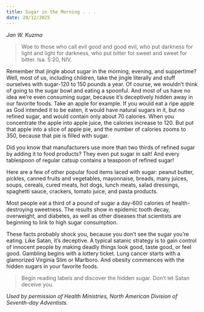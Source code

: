 ```yaml
---
title: Sugar in the Morning . . .
date: 20/12/2025
---
```


_Jan W. Kuzma_

> <p></p>
> Woe to those who call evil good and good evil, who put darkness for light and light for darkness, who put bitter for sweet and sweet for bitter. Isa. 5:20, NIV.

Remember that jingle about sugar in the morning, evening, and suppertime? Well, most of us, including children, take the jingle literally and stuff ourselves with sugar-120 to 150 pounds a year. Of course, we wouldn’t think of going to the sugar bowl and eating a spoonful. And most of us have no idea we’re even consuming sugar, because it’s deceptively hidden away in our favorite foods. Take an apple for example. If you would eat a ripe apple as God intended it to be eaten, it would have natural sugars in it, but no refined sugar, and would contain only about 70 calories. When you concentrate the apple into apple juice, the calories increase to 120. But put that apple into a slice of apple pie, and the number of calories zooms to 350, because that pie is filled with sugar.

Did you know that manufacturers use more than two thirds of refined sugar by adding it to food products? They even put sugar in salt! And every tablespoon of regular catsup contains a teaspoon of refined sugar!

Here are a few of other popular food items laced with sugar: peanut butter, pickles, canned fruits and vegetables, mayonnaise, breads, many juices, soups, cereals, cured meats, hot dogs, lunch meats, salad dressings, spaghetti sauce, crackers, tomato juice, and pasta products.

Most people eat a third of a pound of sugar a day-600 calories of health-destroying sweetness. The results show in epidemic tooth decay, overweight, and diabetes, as well as other diseases that scientists are beginning to link to high sugar consumption.

These facts probably shock you, because you don’t see the sugar you’re eating. Like Satan, it’s deceptive. A typical satanic strategy is to gain control of innocent people by making deadly things look good, taste good, or feel good. Gambling begins with a lottery ticket. Lung cancer starts with a glamorized Virginia Slim or Marlboro. And obesity commences with the hidden sugars in your favorite foods.

> <callout></callout>
> Begin reading labels and discover the hidden sugar. Don’t let Satan deceive you.

_Used by permission of Health Ministries, North American Division of Seventh-day Adventists._
